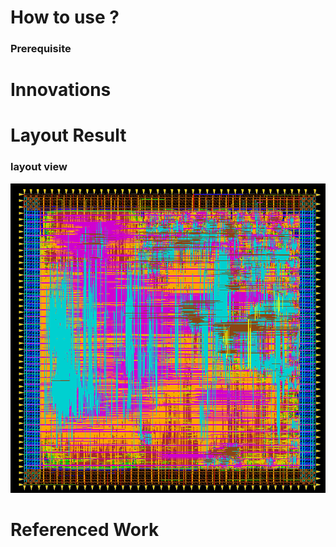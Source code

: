 
# How to use ?
### Prerequisite

# Innovations

# Layout Result
### layout view
![plot](./img/layout_result.png)

# Referenced Work


